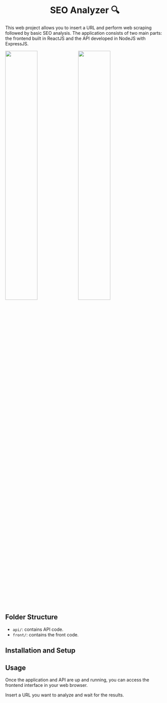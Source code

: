 <div align="center">

<h1>SEO Analyzer 🔍</h1>
</div>

This web project allows you to insert a URL and perform web scraping followed by basic SEO analysis. The application consists of two main parts: the frontend built in ReactJS and the API developed in NodeJS with ExpressJS.

<img width="45%" src="https://github.com/BrianValdiviesoDev/seo-analyzer/assets/108539644/1f87a141-a82e-493b-9a30-965d3ccdcb5d"/>
<img width="45%" src="https://github.com/BrianValdiviesoDev/seo-analyzer/assets/108539644/2b2ca511-08c7-4820-b650-656ccad8a57d"/>

## Folder Structure

- `api/`: contains API code.
- `front/`: contains the front code.

## Installation and Setup


## Usage

Once the application and API are up and running, you can access the frontend interface in your web browser.

Insert a URL you want to analyze and wait for the results.
